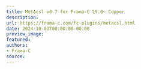 ```yaml
---
title: MetAcsl v0.7 for Frama-C 29.0~ Copper
description:
url: https://frama-c.com/fc-plugins/metacsl.html
date: 2024-10-03T00:00:00-00:00
preview_image:
featured:
authors:
- Frama-C
source:
---
```



